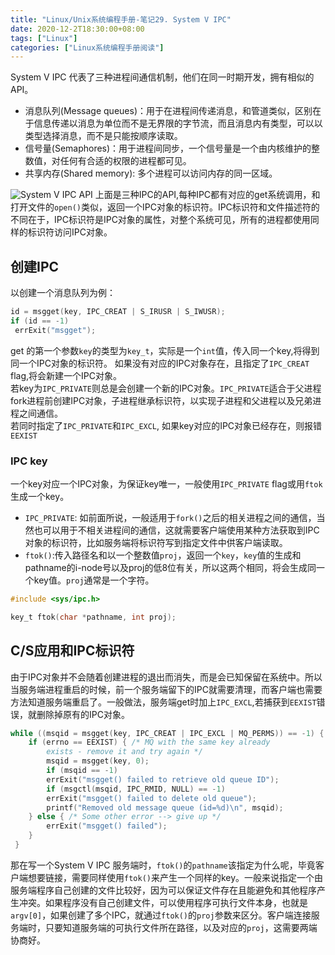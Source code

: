 ```yaml
---
title: "Linux/Unix系统编程手册-笔记29. System V IPC"
date: 2020-12-2T18:30:00+08:00
tags: ["Linux"]
categories: ["Linux系统编程手册阅读"]
---
```



System V IPC 代表了三种进程间通信机制，他们在同一时期开发，拥有相似的API。
- 消息队列(Message queues)：用于在进程间传递消息，和管道类似，区别在于信息传递以消息为单位而不是无界限的字节流，而且消息内有类型，可以以类型选择消息，而不是只能按顺序读取。
- 信号量(Semaphores)：用于进程间同步，一个信号量是一个由内核维护的整数值，对任何有合适的权限的进程都可见。
- 共享内存(Shared memory): 多个进程可以访问内存的同一区域。

![System V IPC API](/img/the-linux-programming-interface-s29/system_v_ipc_api.png)
上面是三种IPC的API,每种IPC都有对应的get系统调用，和打开文件的`open()`类似，返回一个IPC对象的标识符。IPC标识符和文件描述符的不同在于，IPC标识符是IPC对象的属性，对整个系统可见，所有的进程都使用同样的标识符访问IPC对象。  

## 创建IPC

以创建一个消息队列为例：

```c
id = msgget(key, IPC_CREAT | S_IRUSR | S_IWUSR);
if (id == -1)
 errExit("msgget");
```

get 的第一个参数`key`的类型为`key_t`，实际是一个`int`值，传入同一个key,将得到同一个IPC对象的标识符。
如果没有对应的IPC对象存在，且指定了`IPC_CREAT` flag,将会新建一个IPC对象。  
若key为`IPC_PRIVATE`则总是会创建一个新的IPC对象。`IPC_PRIVATE`适合于父进程fork进程前创建IPC对象，子进程继承标识符，以实现子进程和父进程以及兄弟进程之间通信。  
若同时指定了`IPC_PRIVATE`和`IPC_EXCL`, 如果key对应的IPC对象已经存在，则报错`EEXIST`

### IPC key

一个key对应一个IPC对象，为保证key唯一，一般使用`IPC_PRIVATE` flag或用`ftok`生成一个key。

- `IPC_PRIVATE`: 如前面所说，一般适用于`fork()`之后的相关进程之间的通信，当然也可以用于不相关进程间的通信，这就需要客户端使用某种方法获取到IPC对象的标识符，比如服务端将标识符写到指定文件中供客户端读取。
- `ftok()`:传入路径名和以一个整数值`proj`，返回一个`key`，`key`值的生成和pathname的i-node号以及proj的低8位有关，所以这两个相同，将会生成同一个key值。`proj`通常是一个字符。
```c
#include <sys/ipc.h>

key_t ftok(char *pathname, int proj);
```


## C/S应用和IPC标识符

由于IPC对象并不会随着创建进程的退出而消失，而是会已知保留在系统中。所以当服务端进程重启的时候，前一个服务端留下的IPC就需要清理，而客户端也需要方法知道服务端重启了。一般做法，服务端get时加上`IPC_EXCL`,若捕获到`EEXIST`错误，就删除掉原有的IPC对象。

```cpp
while ((msqid = msgget(key, IPC_CREAT | IPC_EXCL | MQ_PERMS)) == -1) {
    if (errno == EEXIST) { /* MQ with the same key already
        exists - remove it and try again */
        msqid = msgget(key, 0);
        if (msqid == -1)
        errExit("msgget() failed to retrieve old queue ID");
        if (msgctl(msqid, IPC_RMID, NULL) == -1)
        errExit("msgget() failed to delete old queue");
        printf("Removed old message queue (id=%d)\n", msqid);
    } else { /* Some other error --> give up */
        errExit("msgget() failed");
    }
 }

```

那在写一个System V IPC 服务端时，`ftok()`的`pathname`该指定为什么呢，毕竟客户端想要链接，需要同样使用`ftok()`来产生一个同样的key。一般来说指定一个由服务端程序自己创建的文件比较好，因为可以保证文件存在且能避免和其他程序产生冲突。如果程序没有自己创建文件，可以使用程序可执行文件本身，也就是`argv[0]`，如果创建了多个IPC，就通过`ftok()`的`proj`参数来区分。客户端连接服务端时，只要知道服务端的可执行文件所在路径，以及对应的`proj`，这需要两端协商好。

